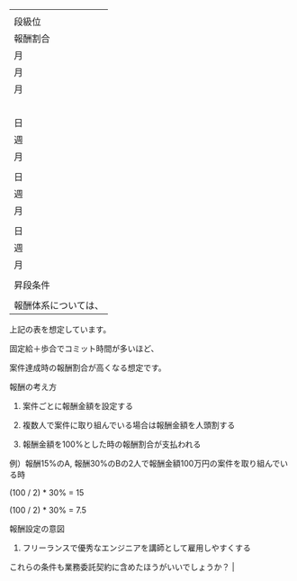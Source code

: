 |  |
| --- |
|  |
| 段級位 |
| 報酬割合 |
| 月 |
| 月 |
| 月 |
|  |
|  |
|  |
|  |
|  |
| 日 |
| 週 |
| 月 |
|  |
| 日 |
| 週 |
| 月 |
|  |
| 日 |
| 週 |
| 月 |
|  |
| 昇段条件 |
|  |
| 報酬体系については、

上記の表を想定しています。

固定給＋歩合でコミット時間が多いほど、

案件達成時の報酬割合が高くなる想定です。



報酬の考え方

1. 案件ごとに報酬金額を設定する

2. 複数人で案件に取り組んでいる場合は報酬金額を人頭割する

3. 報酬金額を100%とした時の報酬割合が支払われる



例）報酬15%のA, 報酬30%のBの2人で報酬金額100万円の案件を取り組んでいる時

\(100 \/ 2\) \* 30% = 15

\(100 \/ 2\) \* 30% = 7.5





報酬設定の意図

1. フリーランスで優秀なエンジニアを講師として雇用しやすくする



これらの条件も業務委託契約に含めたほうがいいでしょうか？ |

